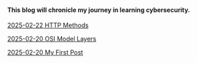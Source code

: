 #### This blog will chronicle my journey in learning cybersecurity.

[2025-02-22 HTTP Methods](https://github.com/meilingxia/my-blog/blob/main/_posts/2025-02-22-HTTP-methods.md)

[2025-02-20 OSI Model Layers](https://github.com/meilingxia/my-blog/blob/main/_posts/2025-02-20-OSI-Model-Layers.md)

[2025-02-20 My First Post](https://github.com/meilingxia/my-blog/blob/main/_posts/2025-02-20-my-first-post.md)
